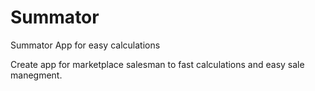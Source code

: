 # Summator
Summator App for easy calculations

Create app for marketplace salesman to fast calculations and easy sale manegment.
